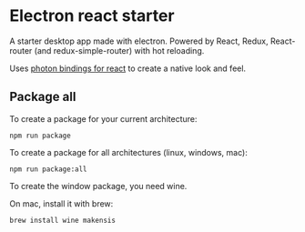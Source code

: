 # Electron react starter

A starter desktop app made with electron.
Powered by React, Redux, React-router (and redux-simple-router) with hot reloading.

Uses [photon bindings for react](https://github.com/react-photonkit/react-photonkit)
to create a native look and feel.

## Package all


To create a package for your current architecture:

```
npm run package
```

To create a package for all architectures (linux, windows, mac):

```
npm run package:all
```

To create the window package, you need wine.

On mac, install it with brew:

```
brew install wine makensis
```
